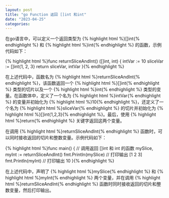 ```yaml
---
layout: post
title: "go Function 返回 []int 和int"
date: "2023-04-25"
categories: 
---
```

<p>在go语言中，可以定义一个返回类型为 {% highlight html %}[]int{% endhighlight %} 和 {% highlight html %}int{% endhighlight %} 的函数，示例代码如下：</p>
{% highlight html %}func returnSliceAndInt() ([]int, int) {
intVar := 10
sliceVar := []int{1, 2, 3}
return sliceVar, intVar
}{% endhighlight %}
<p>在上述代码中，函数名为 {% highlight html %}returnSliceAndInt{% endhighlight %}，该函数返回一个 {% highlight html %}[]int{% endhighlight %} 类型的切片以及一个 {% highlight html %}int{% endhighlight %} 类型的变量。在函数体中，定义了一个名为 {% highlight html %}intVar{% endhighlight %} 的变量并初始化为 {% highlight html %}10{% endhighlight %}，还定义了一个名为 {% highlight html %}sliceVar{% endhighlight %} 的切片并初始化为 {% highlight html %}[]int{1,2,3}{% endhighlight %}。最后，使用 {% highlight html %}return{% endhighlight %} 关键字返回这两个变量。</p>
<p>在调用 {% highlight html %}returnSliceAndInt{% endhighlight %} 函数时，可以同时接收返回的切片和整数变量。示例代码如下：</p>
{% highlight html %}func main() {
// 调用返回 []int 和 int 的函数
mySlice, myInt := returnSliceAndInt()
fmt.Println(mySlice) // 打印输出 [1 2 3]
fmt.Println(myInt)   // 打印输出 10
}{% endhighlight %}
<p>在上述代码中，声明了 {% highlight html %}mySlice{% endhighlight %} 和 {% highlight html %}myInt{% endhighlight %} 两个变量，并在调用 {% highlight html %}returnSliceAndInt{% endhighlight %} 函数时同时接收返回的切片和整数变量，然后打印输出。</p>
